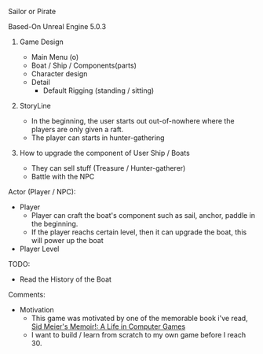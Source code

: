 Sailor or Pirate

Based-On Unreal Engine 5.0.3
1. Game Design
   - Main Menu (o)
   - Boat / Ship / Components(parts)
   - Character design
   - Detail
      - Default Rigging (standing / sitting)

2. StoryLine
   - In the beginning, the user starts out out-of-nowhere where the players are only given a raft.
   - The player can starts in hunter-gathering 
   
3. How to upgrade the component of User Ship / Boats
   - They can sell stuff (Treasure / Hunter-gatherer)
   - Battle with the NPC
   
Actor (Player / NPC):
   - Player
     - Player can craft the boat's component such as sail, anchor, paddle in the beginning.
     - If the player reachs certain level, then it can upgrade the boat, this will power up the boat 
   - Player Level

TODO:
- Read the History of the Boat

Comments:
- Motivation
   - This game was motivated by one of the memorable book i've read, [Sid Meier's Memoir!: A Life in Computer Games](https://www.amazon.com/Sid-Meiers-Memoir-Computer-Games/dp/1324005874)
   - I want to build / learn from scratch to my own game before I reach 30.
